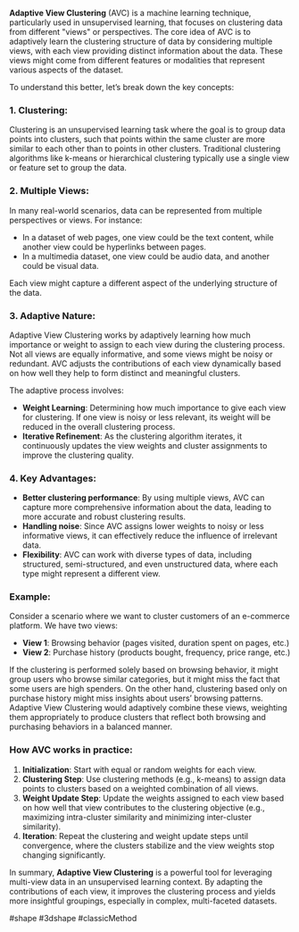 **Adaptive View Clustering** (AVC) is a machine learning technique, particularly used in unsupervised learning, that focuses on clustering data from different "views" or perspectives. The core idea of AVC is to adaptively learn the clustering structure of data by considering multiple views, with each view providing distinct information about the data. These views might come from different features or modalities that represent various aspects of the dataset.

To understand this better, let’s break down the key concepts:

### 1. **Clustering**:

Clustering is an unsupervised learning task where the goal is to group data points into clusters, such that points within the same cluster are more similar to each other than to points in other clusters. Traditional clustering algorithms like k-means or hierarchical clustering typically use a single view or feature set to group the data.

### 2. **Multiple Views**:

In many real-world scenarios, data can be represented from multiple perspectives or views. For instance:

- In a dataset of web pages, one view could be the text content, while another view could be hyperlinks between pages.
- In a multimedia dataset, one view could be audio data, and another could be visual data.

Each view might capture a different aspect of the underlying structure of the data.

### 3. **Adaptive Nature**:

Adaptive View Clustering works by adaptively learning how much importance or weight to assign to each view during the clustering process. Not all views are equally informative, and some views might be noisy or redundant. AVC adjusts the contributions of each view dynamically based on how well they help to form distinct and meaningful clusters.

The adaptive process involves:

- **Weight Learning**: Determining how much importance to give each view for clustering. If one view is noisy or less relevant, its weight will be reduced in the overall clustering process.
- **Iterative Refinement**: As the clustering algorithm iterates, it continuously updates the view weights and cluster assignments to improve the clustering quality.

### 4. **Key Advantages**:

- **Better clustering performance**: By using multiple views, AVC can capture more comprehensive information about the data, leading to more accurate and robust clustering results.
- **Handling noise**: Since AVC assigns lower weights to noisy or less informative views, it can effectively reduce the influence of irrelevant data.
- **Flexibility**: AVC can work with diverse types of data, including structured, semi-structured, and even unstructured data, where each type might represent a different view.

### Example:

Consider a scenario where we want to cluster customers of an e-commerce platform. We have two views:

- **View 1**: Browsing behavior (pages visited, duration spent on pages, etc.)
- **View 2**: Purchase history (products bought, frequency, price range, etc.)

If the clustering is performed solely based on browsing behavior, it might group users who browse similar categories, but it might miss the fact that some users are high spenders. On the other hand, clustering based only on purchase history might miss insights about users’ browsing patterns. Adaptive View Clustering would adaptively combine these views, weighting them appropriately to produce clusters that reflect both browsing and purchasing behaviors in a balanced manner.

### How AVC works in practice:

1. **Initialization**: Start with equal or random weights for each view.
2. **Clustering Step**: Use clustering methods (e.g., k-means) to assign data points to clusters based on a weighted combination of all views.
3. **Weight Update Step**: Update the weights assigned to each view based on how well that view contributes to the clustering objective (e.g., maximizing intra-cluster similarity and minimizing inter-cluster similarity).
4. **Iteration**: Repeat the clustering and weight update steps until convergence, where the clusters stabilize and the view weights stop changing significantly.

In summary, **Adaptive View Clustering** is a powerful tool for leveraging multi-view data in an unsupervised learning context. By adapting the contributions of each view, it improves the clustering process and yields more insightful groupings, especially in complex, multi-faceted datasets.

#shape
#3dshape
#classicMethod
